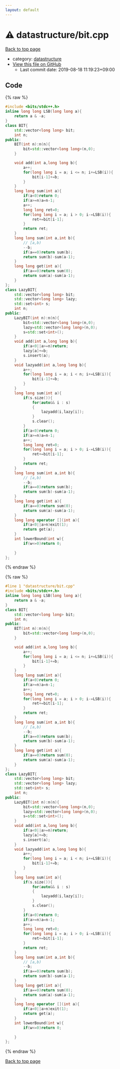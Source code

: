 ```yaml
---
layout: default
---
```


<!-- mathjax config similar to math.stackexchange -->
<script type="text/javascript" async
  src="https://cdnjs.cloudflare.com/ajax/libs/mathjax/2.7.5/MathJax.js?config=TeX-MML-AM_CHTML">
</script>
<script type="text/x-mathjax-config">
  MathJax.Hub.Config({
    TeX: { equationNumbers: { autoNumber: "AMS" }},
    tex2jax: {
      inlineMath: [ ['$','$'] ],
      processEscapes: true
    },
    "HTML-CSS": { matchFontHeight: false },
    displayAlign: "left",
    displayIndent: "2em"
  });
</script>

<script type="text/javascript" src="https://cdnjs.cloudflare.com/ajax/libs/jquery/3.4.1/jquery.min.js"></script>
<script src="https://cdn.jsdelivr.net/npm/jquery-balloon-js@1.1.2/jquery.balloon.min.js" integrity="sha256-ZEYs9VrgAeNuPvs15E39OsyOJaIkXEEt10fzxJ20+2I=" crossorigin="anonymous"></script>
<script type="text/javascript" src="../../assets/js/copy-button.js"></script>
<link rel="stylesheet" href="../../assets/css/copy-button.css" />


# :warning: datastructure/bit.cpp

<a href="../../index.html">Back to top page</a>

* category: <a href="../../index.html#8dc87745f885a4cc532acd7b15b8b5fe">datastructure</a>
* <a href="{{ site.github.repository_url }}/blob/master/datastructure/bit.cpp">View this file on GitHub</a>
    - Last commit date: 2019-08-18 11:19:23+09:00




## Code

<a id="unbundled"></a>
{% raw %}
```cpp
#include <bits/stdc++.h>
inline long long LSB(long long a){
    return a & -a;
}
class BIT{
    std::vector<long long> bit;
    int n;
public:
    BIT(int n):n(n){
        bit=std::vector<long long>(n,0);
    }

    void add(int a,long long b){
        a++;
        for(long long i = a; i <= n; i+=LSB(i)){
            bit[i-1]+=b;
        }
    }
    long long sum(int a){
        if(a<0)return 0;
        if(a>=n)a=n-1;
        a++;
        long long ret=0;
        for(long long i = a; i > 0; i-=LSB(i)){
            ret+=bit[i-1];
        }
        return ret;
    }
    long long sum(int a,int b){
        // [a,b)
        --b;
        if(a==0)return sum(b);
        return sum(b)-sum(a-1);
    }
    long long get(int a){
        if(a==0)return sum(0);
        return sum(a)-sum(a-1);
    }
};
class LazyBIT{
    std::vector<long long> bit;
    std::vector<long long> lazy;
    std::set<int> s;
    int n;
public:
    LazyBIT(int n):n(n){
        bit=std::vector<long long>(n,0);
        lazy=std::vector<long long>(n,0);
        s=std::set<int>();           
    }
    void add(int a,long long b){
        if(a<0||a>=n)return;
        lazy[a]+=b;
        s.insert(a);
    }
    void lazyadd(int a,long long b){
        a++;
        for(long long i = a; i < n; i+=LSB(i)){
            bit[i-1]+=b;
        }
    }
    long long sum(int a){
        if(s.size()){
            for(auto&& i : s)
            {
                lazyadd(i,lazy[i]);
            }
            s.clear();
        }
        if(a<0)return 0;
        if(a>=n)a=n-1;
        a++;
        long long ret=0;
        for(long long i = a; i > 0; i-=LSB(i)){
            ret+=bit[i-1];
        }
        return ret;
    }
    long long sum(int a,int b){
        // [a,b)
        --b;
        if(a==0)return sum(b);
        return sum(b)-sum(a-1);
    }
    long long get(int a){
        if(a==0)return sum(0);
        return sum(a)-sum(a-1);
    }
    long long operator [](int a){
        if(a<0||a>n)exit(1);
        return get(a);
    }
    int lowerBound(int w){
        if(w<=0)return 0;
        
    }
};
```
{% endraw %}

<a id="bundled"></a>
{% raw %}
```cpp
#line 1 "datastructure/bit.cpp"
#include <bits/stdc++.h>
inline long long LSB(long long a){
    return a & -a;
}
class BIT{
    std::vector<long long> bit;
    int n;
public:
    BIT(int n):n(n){
        bit=std::vector<long long>(n,0);
    }

    void add(int a,long long b){
        a++;
        for(long long i = a; i <= n; i+=LSB(i)){
            bit[i-1]+=b;
        }
    }
    long long sum(int a){
        if(a<0)return 0;
        if(a>=n)a=n-1;
        a++;
        long long ret=0;
        for(long long i = a; i > 0; i-=LSB(i)){
            ret+=bit[i-1];
        }
        return ret;
    }
    long long sum(int a,int b){
        // [a,b)
        --b;
        if(a==0)return sum(b);
        return sum(b)-sum(a-1);
    }
    long long get(int a){
        if(a==0)return sum(0);
        return sum(a)-sum(a-1);
    }
};
class LazyBIT{
    std::vector<long long> bit;
    std::vector<long long> lazy;
    std::set<int> s;
    int n;
public:
    LazyBIT(int n):n(n){
        bit=std::vector<long long>(n,0);
        lazy=std::vector<long long>(n,0);
        s=std::set<int>();           
    }
    void add(int a,long long b){
        if(a<0||a>=n)return;
        lazy[a]+=b;
        s.insert(a);
    }
    void lazyadd(int a,long long b){
        a++;
        for(long long i = a; i < n; i+=LSB(i)){
            bit[i-1]+=b;
        }
    }
    long long sum(int a){
        if(s.size()){
            for(auto&& i : s)
            {
                lazyadd(i,lazy[i]);
            }
            s.clear();
        }
        if(a<0)return 0;
        if(a>=n)a=n-1;
        a++;
        long long ret=0;
        for(long long i = a; i > 0; i-=LSB(i)){
            ret+=bit[i-1];
        }
        return ret;
    }
    long long sum(int a,int b){
        // [a,b)
        --b;
        if(a==0)return sum(b);
        return sum(b)-sum(a-1);
    }
    long long get(int a){
        if(a==0)return sum(0);
        return sum(a)-sum(a-1);
    }
    long long operator [](int a){
        if(a<0||a>n)exit(1);
        return get(a);
    }
    int lowerBound(int w){
        if(w<=0)return 0;
        
    }
};
```
{% endraw %}

<a href="../../index.html">Back to top page</a>

